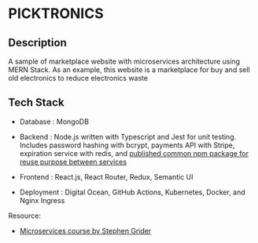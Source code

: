 # PICKTRONICS

## Description

A sample of marketplace website with microservices architecture using MERN
Stack. As an example, this website is a marketplace for buy and sell old
electronics to reduce electronics waste

## Tech Stack

- Database : MongoDB
- Backend : Node.js written with Typescript and Jest for unit testing. Includes
  password hashing with bcrypt, payments API with Stripe, expiration service
  with redis, and [published common npm package for reuse purpose between services](https://www.npmjs.com/package/@picktronics/common)

- Frontend : React.js, React Router, Redux, Semantic UI
- Deployment : Digital Ocean, GitHub Actions, Kubernetes, Docker, and Nginx
  Ingress

Resource:

- [Microservices course by Stephen Grider](https://www.udemy.com/course/microservices-with-node-js-and-react/)
